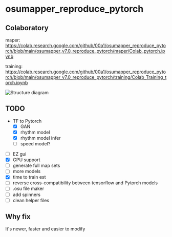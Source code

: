 # osumapper_reproduce_pytorch
 
## Colaboratory

maper: https://colab.research.google.com/github/00a1/osumapper_reproduce_pytorch/blob/main/osumapper_v7.0_reproduce_pytorch/maper/Colab_pytorch.ipynb

training: https://colab.research.google.com/github/00a1/osumapper_reproduce_pytorch/blob/main/osumapper_v7.0_reproduce_pytorch/training/Colab_Training_torch.ipynb

![Structure diagram](https://i.imgur.com/QfImd1k.png)

## TODO

- TF to Pytorch
    - [x] GAN
    - [x] rhythm model
	- [x] rhythm model infer
	- [ ] speed model?
- [ ] EZ gui
- [x] GPU support
- [ ] generate full map sets
- [ ] more models
- [x] time to train est
- [ ] reverse cross-compatibility between tensorflow and Pytorch models
- [ ] .osu file maker
- [ ] add spinners
- [ ] clean helper files
## Why fix

It's newer, faster and easier to modify